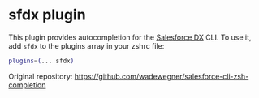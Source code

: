 # sfdx plugin
This plugin provides autocompletion for the [Salesforce DX](https://developer.salesforce.com/tools/sfdxcli) CLI.
To use it, add `sfdx` to the plugins array in your zshrc file:
```zsh
plugins=(... sfdx)
```
Original repository: <https://github.com/wadewegner/salesforce-cli-zsh-completion>
